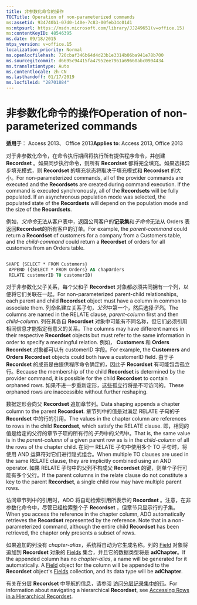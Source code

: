 ```yaml
---
title: 非参数化命令的操作
TOCTitle: Operation of non-parameterized commands
ms:assetid: 934740b1-07d0-140e-7c83-00feb34c01d1
ms:mtpsurl: https://msdn.microsoft.com/library/JJ249651(v=office.15)
ms:contentKeyID: 48546395
ms.date: 09/18/2015
mtps_version: v=office.15
localization_priority: Normal
ms.openlocfilehash: 720cbaf346b64d4d23b1e3314b06ba941e78b700
ms.sourcegitcommit: d6695c94415fa47952ee7961a69660abc0904434
ms.translationtype: Auto
ms.contentlocale: zh-CN
ms.lasthandoff: 01/17/2019
ms.locfileid: "28701884"
---
```

# <a name="operation-of-non-parameterized-commands"></a><span data-ttu-id="71a0e-102">非参数化命令的操作</span><span class="sxs-lookup"><span data-stu-id="71a0e-102">Operation of non-parameterized commands</span></span>


<span data-ttu-id="71a0e-103">**适用于**： Access 2013、 Office 2013</span><span class="sxs-lookup"><span data-stu-id="71a0e-103">**Applies to**: Access 2013, Office 2013</span></span>

<span data-ttu-id="71a0e-p101">对于非参数化命令，在命令执行期间将执行所有提供程序命令，并创建 **Recordset** 。如果同步执行命令，则所有 **Recordset** 都将完全填充。如果选择异步填充模式，则 **Recordset** 的填充状态将取决于填充模式和 **Recordset** 的大小。</span><span class="sxs-lookup"><span data-stu-id="71a0e-p101">For non-parameterized commands, all of the provider commands are executed and the **Recordsets** are created during command execution. If the command is executed synchronously, all of the **Recordsets** will be fully populated. If an asynchronous population mode was selected, the populated state of the **Recordsets** will depend on the population mode and the size of the **Recordsets**.</span></span>

<span data-ttu-id="71a0e-107">例如，*父命令*无法从客户表中，返回公司客户的**记录集**和*子命令*无法从 Orders 表返回**Recordset**的所有客户的订单。</span><span class="sxs-lookup"><span data-stu-id="71a0e-107">For example, the *parent-command* could return a **Recordset** of customers for a company from a Customers table, and the *child-command* could return a **Recordset** of orders for all customers from an Orders table.</span></span>

```vb 
 
SHAPE {SELECT * FROM Customers} 
 APPEND ({SELECT * FROM Orders} AS chapOrders 
 RELATE customerID TO customerID) 
```

<span data-ttu-id="71a0e-108">对于非参数化父子关系，每个父和子 **Recordset** 对象都必须共同拥有一个列，以便将它们关联在一起。</span><span class="sxs-lookup"><span data-stu-id="71a0e-108">For non-parameterized parent-child relationships, each parent and child **Recordset** object must have a column in common to associate them.</span></span> <span data-ttu-id="71a0e-109">列命名建立关系子句，*父列*中第一个，然后选择*子列*。</span><span class="sxs-lookup"><span data-stu-id="71a0e-109">The columns are named in the RELATE clause, *parent-column* first and then *child-column*.</span></span> <span data-ttu-id="71a0e-110">列在其各自 **Recordset** 对象中可能有不同名称，但它们必须引用相同信息才能指定有意义的关系。</span><span class="sxs-lookup"><span data-stu-id="71a0e-110">The columns may have different names in their respective **Recordset** objects but must refer to the same information in order to specify a meaningful relation.</span></span> <span data-ttu-id="71a0e-111">例如， **Customers** 和 **Orders** **Recordset** 对象都可以有 customerID 字段。</span><span class="sxs-lookup"><span data-stu-id="71a0e-111">For example, the **Customers** and **Orders** **Recordset** objects could both have a customerID field.</span></span> <span data-ttu-id="71a0e-112">由于子 **Recordset** 的成员是由提供程序命令确定的，因此子 **Recordset** 有可能包含孤立行。</span><span class="sxs-lookup"><span data-stu-id="71a0e-112">Because the membership of the child **Recordset** is determined by the provider command, it is possible for the child **Recordset** to contain orphaned rows.</span></span> <span data-ttu-id="71a0e-113">如果不进一步重新定形，这些孤立行将是不可访问的。</span><span class="sxs-lookup"><span data-stu-id="71a0e-113">These orphaned rows are inaccessible without further reshaping.</span></span>

<span data-ttu-id="71a0e-114">数据定形会向父 **Recordset** 追加章节列。</span><span class="sxs-lookup"><span data-stu-id="71a0e-114">Data shaping appends a chapter column to the parent **Recordset**.</span></span> <span data-ttu-id="71a0e-115">章节列中的值是对满足 RELATE 子句的子 **Recordset** 中的行的引用。</span><span class="sxs-lookup"><span data-stu-id="71a0e-115">The values in the chapter column are references to rows in the child **Recordset**, which satisfy the RELATE clause.</span></span> <span data-ttu-id="71a0e-116">即，相同的值是给定的父行的章节子项的所有行的*子列*中的*父列*中。</span><span class="sxs-lookup"><span data-stu-id="71a0e-116">That is, the same value is in the *parent-column* of a given parent row as is in the *child-column* of all the rows of the chapter child.</span></span> <span data-ttu-id="71a0e-117">在同一 RELATE 子句中使用多个 TO 子句时，将使用 AND 运算符对它们进行隐式组合。</span><span class="sxs-lookup"><span data-stu-id="71a0e-117">When multiple TO clauses are used in the same RELATE clause, they are implicitly combined using an AND operator.</span></span> <span data-ttu-id="71a0e-118">如果 RELATE 子句中的父列不构成父 **Recordset** 的键，则单个子行可能有多个父行。</span><span class="sxs-lookup"><span data-stu-id="71a0e-118">If the parent columns in the relate clause do not constitute a key to the parent **Recordset**, a single child row may have multiple parent rows.</span></span>

<span data-ttu-id="71a0e-p104">访问章节列中的引用时，ADO 将自动检索引用所表示的 **Recordset** 。注意，在非参数化命令中，尽管已经检索整个子 **Recordset** ，但章节只显示行的子集。</span><span class="sxs-lookup"><span data-stu-id="71a0e-p104">When you access the reference in the chapter column, ADO automatically retrieves the **Recordset** represented by the reference. Note that in a non-parameterized command, although the entire child **Recordset** has been retrieved, the chapter only presents a subset of rows.</span></span>

<span data-ttu-id="71a0e-p105">如果追加的列没有 *chapter-alias*，系统将自动为它生成名称。列的 [Field](field-object-ado.md) 对象将追加到 **Recordset** 对象的 [Fields](fields-collection-ado.md) 集合，并且它的数据类型将是 **adChapter**。</span><span class="sxs-lookup"><span data-stu-id="71a0e-p105">If the appended column has no *chapter-alias*, a name will be generated for it automatically. A [Field](field-object-ado.md) object for the column will be appended to the **Recordset** object's [Fields](fields-collection-ado.md) collection, and its data type will be **adChapter**.</span></span>

<span data-ttu-id="71a0e-123">有关在分层 **Recordset** 中导航的信息，请参阅 [访问分层记录集中的行](accessing-rows-in-a-hierarchical-recordset.md)。</span><span class="sxs-lookup"><span data-stu-id="71a0e-123">For information about navigating a hierarchical **Recordset**, see [Accessing Rows in a Hierarchical Recordset](accessing-rows-in-a-hierarchical-recordset.md).</span></span>


